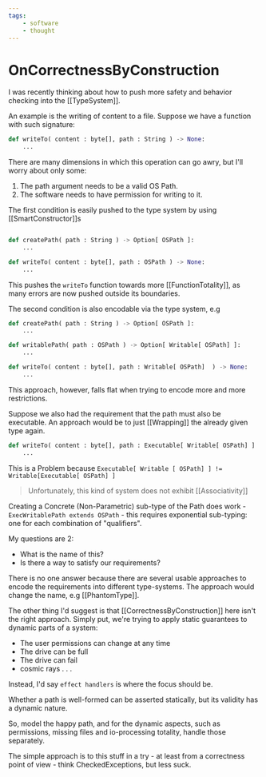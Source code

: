 ```yaml
---
tags:
    - software
    - thought
---
```


# OnCorrectnessByConstruction

I was recently thinking about how to push more safety and behavior checking into the [[TypeSystem]].

An example is the writing of content to a file.
Suppose we have a function with such signature:

```python
def writeTo( content : byte[], path : String ) -> None: 
    ...
```

There are many dimensions in which this operation can go awry, but I'll worry about only some:

1. The path argument needs to be a valid OS Path.
2. The software needs to have permission for writing to it.

The first condition is easily pushed to the type system by using [[SmartConstructor]]s

```python

def createPath( path : String ) -> Option[ OSPath ]:
    ...

def writeTo( content : byte[], path : OSPath ) -> None:
    ...

```

This pushes the `writeTo` function towards more [[FunctionTotality]], as many errors are now pushed outside its boundaries.

The second condition is also encodable via the type system, e.g

```python
def createPath( path : String ) -> Option[ OSPath ]:
    ...

def writablePath( path : OSPath ) -> Option[ Writable[ OSPath] ]:
    ...

def writeTo( content : byte[], path : Writable[ OSPath]  ) -> None:
    ...    
```

This approach, however, falls flat when trying to encode more and more restrictions.

Suppose we also had the requirement that the path must also be executable.
An approach would be to just [[Wrapping]] the already given type again.

```python
def writeTo( content : byte[], path : Executable[ Writable[ OSPath] ]  ) -> None:
    ...
```

This is a Problem because `Executable[ Writable [ OSPath] ] != Writable[Executable[ OSPath] ]`

> Unfortunately, this kind of system does not exhibit [[Associativity]]

Creating a Concrete (Non-Parametric) sub-type of the Path does work -  `ExecWritablePath extends OSPath` - this requires exponential sub-typing: one for each combination of "qualifiers".

My questions are 2:

* What is the name of this?
* Is there a way to satisfy our requirements?

There is no one answer because there are several usable approaches to encode the requirements into different type-systems. The approach would change the name, e.g [[PhantomType]].

The other thing I'd suggest is that [[CorrectnessByConstruction]] here isn't the right approach. Simply put, we're trying to apply static guarantees to dynamic parts of a system:

* The user permissions can change at any time
* The drive can be full
* The drive can fail
* cosmic rays . . .

Instead, I'd say `effect handlers` is where the focus should be.

Whether a path is well-formed can be asserted statically, but its validity has a dynamic nature.

So, model the happy path, and for the dynamic aspects, such as permissions, missing files and io-processing totality, handle those separately.

The simple approach is to this stuff in a try - at least from a correctness point of view - think CheckedExceptions, but less suck.
